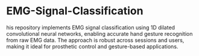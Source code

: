 # EMG-Signal-Classification
his repository implements EMG signal classification using 1D dilated convolutional neural networks, enabling accurate hand gesture recognition from raw EMG data. The approach is robust across sessions and users, making it ideal for prosthetic control and gesture-based applications.
